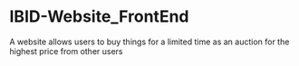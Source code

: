 # IBID-Website_FrontEnd
A website  allows users to buy things for a limited time as an auction for the highest price from other users
